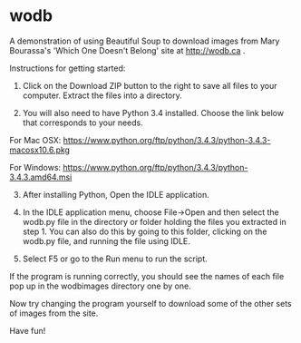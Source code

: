 # wodb
A demonstration of using Beautiful Soup to download images from Mary Bourassa's 'Which One Doesn't Belong' site at http://wodb.ca .


Instructions for getting started:

1. Click on the Download ZIP button to the right to save all files to your computer. Extract the files into a directory.

2. You will also need to have Python 3.4 installed. Choose the link below that corresponds to your needs. 

For Mac OSX: https://www.python.org/ftp/python/3.4.3/python-3.4.3-macosx10.6.pkg

For Windows: https://www.python.org/ftp/python/3.4.3/python-3.4.3.amd64.msi

3. After installing Python, Open the IDLE application. 

4. In the IDLE application menu, choose File->Open and then select the wodb.py file in the directory or folder holding the files you extracted in step 1. You can also do this by going to this folder, clicking on the wodb.py file, and running the file using IDLE.

5. Select F5 or go to the Run menu to run the script.

If the program is running correctly, you should see the names of each file pop up in the wodbimages directory one by one.

Now try changing the program yourself to download some of the other sets of images from the site.

Have fun!

